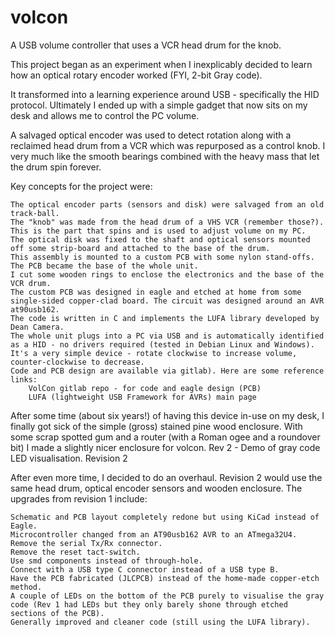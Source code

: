 # volcon

A USB volume controller that uses a VCR head drum for the knob.

This project began as an experiment when I inexplicably decided to learn how an optical rotary encoder worked (FYI, 2-bit Gray code).

It transformed into a learning experience around USB - specifically the HID protocol. Ultimately I ended up with a simple gadget that now sits on my desk and allows me to control the PC volume.

A salvaged optical encoder was used to detect rotation along with a reclaimed head drum from a VCR which was repurposed as a control knob. I very much like the smooth bearings combined with the heavy mass that let the drum spin forever.

Key concepts for the project were:

    The optical encoder parts (sensors and disk) were salvaged from an old track-ball.
    The "knob" was made from the head drum of a VHS VCR (remember those?). This is the part that spins and is used to adjust volume on my PC.
    The optical disk was fixed to the shaft and optical sensors mounted off some strip-board and attached to the base of the drum.
    This assembly is mounted to a custom PCB with some nylon stand-offs. The PCB became the base of the whole unit.
    I cut some wooden rings to enclose the electronics and the base of the VCR drum.
    The custom PCB was designed in eagle and etched at home from some single-sided copper-clad board. The circuit was designed around an AVR at90usb162.
    The code is written in C and implements the LUFA library developed by Dean Camera.
    The whole unit plugs into a PC via USB and is automatically identified as a HID - no drivers required (tested in Debian Linux and Windows).
    It's a very simple device - rotate clockwise to increase volume, counter-clockwise to decrease.
    Code and PCB design are available via gitlab). Here are some reference links:
        VolCon gitlab repo - for code and eagle design (PCB)
        LUFA (lightweight USB Framework for AVRs) main page

After some time (about six years!) of having this device in-use on my desk, I finally got sick of the simple (gross) stained pine wood enclosure. With some scrap spotted gum and a router (with a Roman ogee and a roundover bit) I made a slightly nicer enclosure for volcon.
Rev 2 - Demo of gray code LED visualisation.
Revision 2

After even more time, I decided to do an overhaul. Revision 2 would use the same head drum, optical encoder sensors and wooden enclosure. The upgrades from revision 1 include:

    Schematic and PCB layout completely redone but using KiCad instead of Eagle.
    Microcontroller changed from an AT90usb162 AVR to an ATmega32U4.
    Remove the serial Tx/Rx connector.
    Remove the reset tact-switch.
    Use smd components instead of through-hole.
    Connect with a USB type C connector instead of a USB type B.
    Have the PCB fabricated (JLCPCB) instead of the home-made copper-etch method.
    A couple of LEDs on the bottom of the PCB purely to visualise the gray code (Rev 1 had LEDs but they only barely shone through etched sections of the PCB).
    Generally improved and cleaner code (still using the LUFA library).
